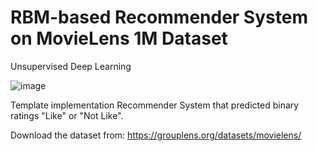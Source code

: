 # RBM-based Recommender System on MovieLens 1M Dataset

Unsupervised Deep Learning

![image](https://github.com/giorgioroffo/restricted-boltzmann-machines/assets/6114361/356cb62d-0c87-4735-bdab-76976ed3bf4c)


Template implementation Recommender System that predicted binary ratings "Like" or "Not Like".

Download the dataset from: https://grouplens.org/datasets/movielens/ 


